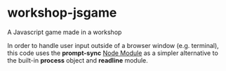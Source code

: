 # workshop-jsgame
A Javascript game made in a workshop

In order to handle user input outside of a browser window (e.g. terminal), this code uses the **prompt-sync** [Node Module](https://github.com/heapwolf/prompt-sync) as a simpler alternative to the built-in **process** object and **readline** module.
